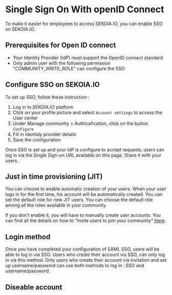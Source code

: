 # Single Sign On With openID Connect

To make it easier for employees to access SEKOIA.IO, you can enable SSO on SEKOIA.IO. 

## Prerequisites for Open ID connect
- Your Identity Provider (IdP) must support the OpenID connect standard
- Only admin user with the following permission "COMMUNITY_WRITE_ROLE" can configure the SSO

## Configure SSO on SEKOIA.IO

To set up SSO, follow these instruction :

1. Log in to SEKOIA.IO platform
2. Click on your profile picture and select `Account settings` to access the User center
3. Under Manage community > Authicafication, click on the button `Configure` 
5. Fill in identidy provider details
6. Save the configuration

Once SSO is set up and your IdP is configure to accept requests, users can log in via the Single Sign-on URL available on this page.
Share it with your users.



## Just in time provisioning (JIT)
You can choose to enable automatic creation of your users. When your user logs in for the first time, his account will be automatically created. You can set the default role for new JIT users. You can choose the default rôle among all the roles available in your community.

If you don't enable it, you will have to manually create user accounts. You can find all the details on how to "Invite users to join your community" [Here](https://docs.sekoia.io/getting_started/invite_users/).


## Login method
Once you have completed your configuration of SAML SSO, users will be able to log in via SSO.
Users who create their account via SSO, can only log in via this method. 
Only users who create their account via invitation and set up username/password can use both methods to log in : SSO and username/password. 


## Diseable account




